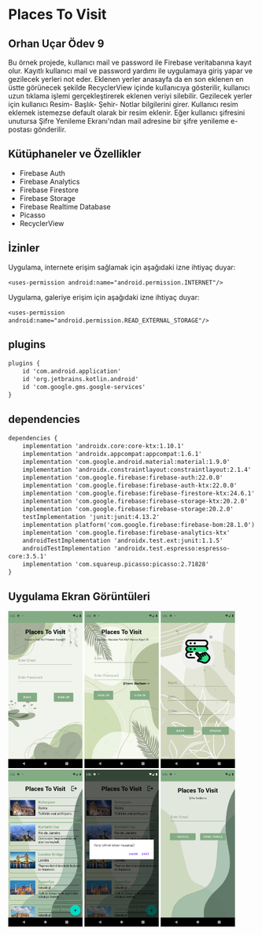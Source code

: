 #  Places To Visit
## Orhan Uçar Ödev 9
 
Bu örnek projede, kullanıcı mail ve password ile Firebase veritabanına kayıt olur. Kayıtlı kullanıcı mail ve password yardımı ile uygulamaya giriş yapar ve gezilecek yerleri not eder. Eklenen yerler anasayfa da en son eklenen en üstte görünecek şekilde RecyclerView içinde kullanıcıya gösterilir, kullanıcı uzun tıklama işlemi gerçekleştirerek eklenen veriyi silebilir. Gezilecek yerler için kullanıcı Resim- Başlık- Şehir- Notlar bilgilerini girer. Kullanıcı resim eklemek istemezse default olarak bir resim eklenir. Eğer kullanıcı şifresini unutursa Şifre Yenileme Ekranı'ndan mail adresine bir şifre yenileme e-postası gönderilir.
## Kütüphaneler ve Özellikler
- Firebase Auth
- Firebase Analytics
- Firebase Firestore
- Firebase Storage
- Firebase Realtime Database
- Picasso
- RecyclerView
<h2>İzinler</h2>

Uygulama, internete erişim sağlamak için aşağıdaki izne ihtiyaç duyar:
<pre><code>&lt;uses-permission android:name="android.permission.INTERNET"/&gt;</code></pre>

Uygulama, galeriye erişim için aşağıdaki izne ihtiyaç duyar:
<pre><code>&lt;uses-permission android:name="android.permission.READ_EXTERNAL_STORAGE"/&gt;</code></pre>

<h2>plugins</h2>
<pre><code>plugins {
    id 'com.android.application'
    id 'org.jetbrains.kotlin.android'
    id 'com.google.gms.google-services'
}</code></pre>

 
<h2>dependencies</h2>

<pre><code>dependencies {
    implementation 'androidx.core:core-ktx:1.10.1'
    implementation 'androidx.appcompat:appcompat:1.6.1'
    implementation 'com.google.android.material:material:1.9.0'
    implementation 'androidx.constraintlayout:constraintlayout:2.1.4'
    implementation 'com.google.firebase:firebase-auth:22.0.0'
    implementation 'com.google.firebase:firebase-auth-ktx:22.0.0'
    implementation 'com.google.firebase:firebase-firestore-ktx:24.6.1'
    implementation 'com.google.firebase:firebase-storage-ktx:20.2.0'
    implementation 'com.google.firebase:firebase-storage:20.2.0'
    testImplementation 'junit:junit:4.13.2'
    implementation platform('com.google.firebase:firebase-bom:28.1.0')
    implementation 'com.google.firebase:firebase-analytics-ktx'
    androidTestImplementation 'androidx.test.ext:junit:1.1.5'
    androidTestImplementation 'androidx.test.espresso:espresso-core:3.5.1'
    implementation 'com.squareup.picasso:picasso:2.71828'
}</code></pre>    

<h2>Uygulama Ekran Görüntüleri</h2>
<p float="left">
  <img src=https://github.com/orhanucr/Places-To-Visit/blob/main/screenshots/Screenshot_1686149573.png width="30%" />
  <img src=https://github.com/orhanucr/Places-To-Visit/blob/main/screenshots/Screenshot_1686149570.png width="30%" />
  <img src=https://github.com/orhanucr/Places-To-Visit/blob/main/screenshots/Screenshot_1686149554.png width="30%" />
  <img src=https://github.com/orhanucr/Places-To-Visit/blob/main/screenshots/Screenshot_1686149549.png width="30%" />
  <img src=https://github.com/orhanucr/Places-To-Visit/blob/main/screenshots/Screenshot_1686149562.png width="30%" />
  <img src=https://github.com/orhanucr/Places-To-Visit/blob/main/screenshots/Screenshot_1686149583.png width="30%" />
</p>



    
